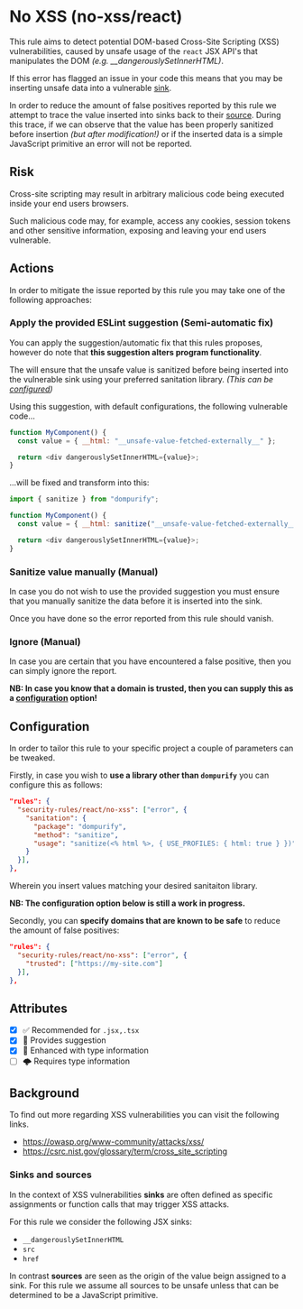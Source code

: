 # No XSS (no-xss/react)

This rule aims to detect potential DOM-based Cross-Site Scripting (XSS) vulnerabilities, caused by unsafe usage of the `react` JSX API's that manipulates the DOM *(e.g. __dangerouslySetInnerHTML)*.

If this error has flagged an issue in your code this means that you may be inserting unsafe data into a vulnerable [sink](#sinks-and-sources).

In order to reduce the amount of false positives reported by this rule we attempt to trace the value inserted into sinks back to their [source](#sinks-and-sources). During this trace, if we can observe that the value has been properly sanitized before insertion *(but after modification!)* or if the inserted data is a simple JavaScript primitive an error will not be reported.

## Risk

Cross-site scripting may result in arbitrary malicious code being executed inside your end users browsers.

Such malicious code may, for example, access any cookies, session tokens and other sensitive information, exposing and leaving your end users vulnerable.

## Actions

In order to mitigate the issue reported by this rule you may take one of the following approaches:

### Apply the provided ESLint suggestion (Semi-automatic fix)

You can apply the suggestion/automatic fix that this rules proposes, however do note that **this suggestion alters program functionality**.

The  will ensure that the unsafe value is sanitized before being inserted into the vulnerable sink using your preferred sanitation library. *(This can be [configured](#configuration))*

Using this suggestion, with default configurations, the following vulnerable code...

```js
function MyComponent() {
  const value = { __html: "__unsafe-value-fetched-externally__" };

  return <div dangerouslySetInnerHTML={value}>;
}
```

...will be fixed and transform into this:

```js
import { sanitize } from "dompurify";

function MyComponent() {
  const value = { __html: sanitize("__unsafe-value-fetched-externally__", { USE_PROFILES: { html: true }) };

  return <div dangerouslySetInnerHTML={value}>;
}
```

### Sanitize value manually (Manual)

In case you do not wish to use the provided suggestion you must ensure that you manually sanitize the data before it is inserted into the sink.

Once you have done so the error reported from this rule should vanish.

### Ignore (Manual)

In case you are certain that you have encountered a false positive, then you can simply ignore the report.

**NB: In case you know that a domain is trusted, then you can supply this as a [configuration](#configuration) option!**

## Configuration

In order to tailor this rule to your specific project a couple of parameters can be tweaked.

Firstly, in case you wish to **use a library other than ```dompurify```** you can configure this as follows:

```json
"rules": {
  "security-rules/react/no-xss": ["error", {
    "sanitation": {
      "package": "dompurify",
      "method": "sanitize",
      "usage": "sanitize(<% html %>, { USE_PROFILES: { html: true } })"
    }
  }],
},
```

Wherein you insert values matching your desired sanitaiton library.

**NB: The configuration option below is still a work in progress.**

Secondly, you can **specify domains that are known to be safe** to reduce the amount of false positives:

```json
"rules": {
  "security-rules/react/no-xss": ["error", {
    "trusted": ["https://my-site.com"]
  }],
},
```

## Attributes

- [X] ✅ Recommended for ```.jsx,.tsx```
- [X] 🔧 Provides suggestion
- [X] 💭 Enhanced with type information
- [ ] 🌩 Requires type information

## Background

To find out more regarding XSS vulnerabilities you can visit the following links.

- <https://owasp.org/www-community/attacks/xss/>
- <https://csrc.nist.gov/glossary/term/cross_site_scripting>

### Sinks and sources

In the context of XSS vulnerabilities **sinks** are often defined as specific assignments or function calls that may trigger XSS attacks.

For this rule we consider the following JSX sinks:

- `__dangerouslySetInnerHTML`
- `src`
- `href`

In contrast **sources** are seen as the origin of the value beign assigned to a sink. For this rule we assume all sources to be unsafe unless that can be determined to be a JavaScript primitive.
